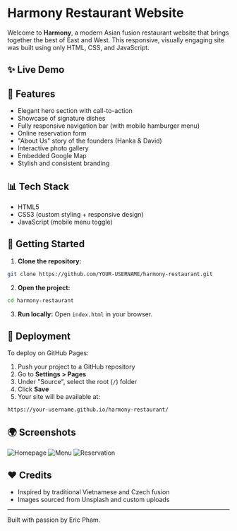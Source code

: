 
# Harmony Restaurant Website

Welcome to **Harmony**, a modern Asian fusion restaurant website that brings together the best of East and West. This responsive, visually engaging site was built using only HTML, CSS, and JavaScript.

## ✨ Live Demo


## 🌟 Features

- Elegant hero section with call-to-action
- Showcase of signature dishes
- Fully responsive navigation bar (with mobile hamburger menu)
- Online reservation form
- "About Us" story of the founders (Hanka & David)
- Interactive photo gallery
- Embedded Google Map
- Stylish and consistent branding

## 📊 Tech Stack

- HTML5
- CSS3 (custom styling + responsive design)
- JavaScript (mobile menu toggle)

## 🚀 Getting Started

1. **Clone the repository:**
```bash
git clone https://github.com/YOUR-USERNAME/harmony-restaurant.git
```

2. **Open the project:**
```bash
cd harmony-restaurant
```

3. **Run locally:**
Open `index.html` in your browser.

## 🚚 Deployment

To deploy on GitHub Pages:

1. Push your project to a GitHub repository
2. Go to **Settings > Pages**
3. Under "Source", select the root (`/`) folder
4. Click **Save**
5. Your site will be available at:
```
https://your-username.github.io/harmony-restaurant/
```

## 🌍 Screenshots

![Homepage](screenshots/home.png)
![Menu](screenshots/menu.png)
![Reservation](screenshots/reservation.png)

## ❤️ Credits
- Inspired by traditional Vietnamese and Czech fusion
- Images sourced from Unsplash and custom uploads

---

Built with passion by Eric Pham.
